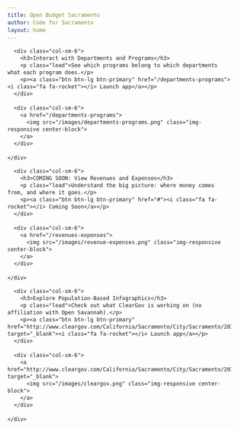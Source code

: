 ```yaml
---
title: Open Budget Sacramento
author: Code for Sacramento
layout: home
---
```


<div class="row">
  <div class="panel panel-default">
    <div class="panel-body">

      <div class="col-sm-6">
        <h3>Interact with Departments and Programs</h3>
        <p class="lead">See which programs belong to which departments what each program does.</p>
        <p><a class="btn btn-lg btn-primary" href="/departments-programs"><i class="fa fa-rocket"></i> Launch app</a></p>
      </div>

      <div class="col-sm-6">
        <a href="/departments-programs">
          <img src="/images/departments-programs.png" class="img-responsive center-block">
        </a>
      </div>

    </div>
  </div>
</div>

<div class="row">
  <div class="panel panel-default">
    <div class="panel-body">

      <div class="col-sm-6">
        <h3>COMING SOON: View Revenues and Expenses</h3>
        <p class="lead">Understand the big picture: where money comes from, and where it goes.</p>
        <p><a class="btn btn-lg btn-primary" href="#"><i class="fa fa-rocket"></i> Coming Soon</a></p>
      </div>

      <div class="col-sm-6">
        <a href="/revenues-expenses">
          <img src="/images/revenue-expenses.png" class="img-responsive center-block">
        </a>
      </div>

    </div>
  </div>
</div>




<div class="row">
  <div class="panel panel-default">
    <div class="panel-body">

      <div class="col-sm-6">
        <h3>Explore Population-Based Infographics</h3>
        <p class="lead">Check out what ClearGov is working on (no affiliation with Open Savannah).</p>
        <p><a class="btn btn-lg btn-primary" href="http://www.cleargov.com/California/Sacramento/City/Sacramento/2013" target="_blank"><i class="fa fa-rocket"></i> Launch app</a></p>
      </div>

      <div class="col-sm-6">
        <a href="http://www.cleargov.com/California/Sacramento/City/Sacramento/2013" target="_blank">
          <img src="/images/cleargov.png" class="img-responsive center-block">
        </a>
      </div>

    </div>
  </div>
</div>

